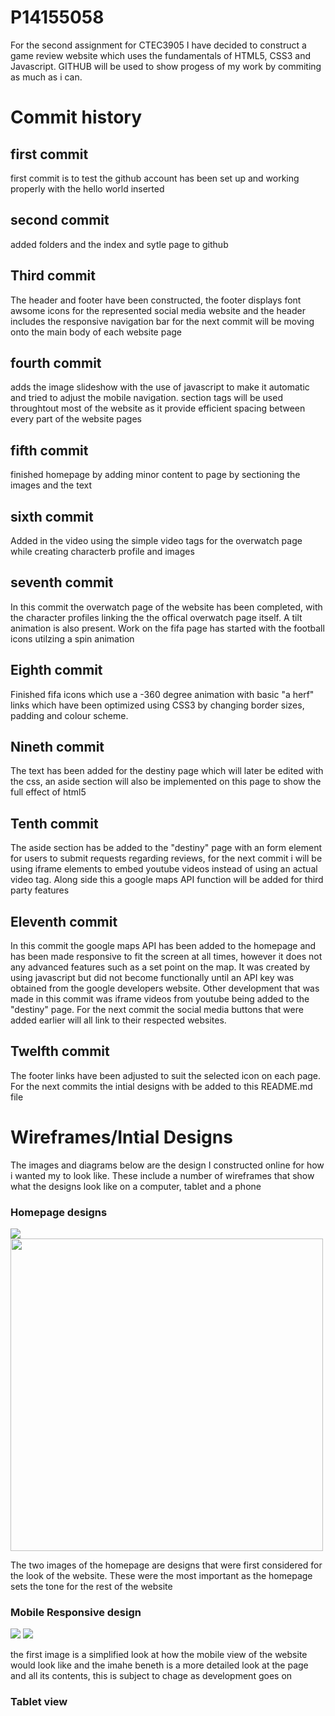 <h1>P14155058</h1>

<p>For the second assignment for CTEC3905 I have decided to construct a game review website which uses the fundamentals of HTML5, CSS3 and Javascript. GITHUB will be used to show progess of my work by commiting as much as i can.</p> 

<h1>Commit history</h1>

<h2>first commit</h2>

<p>first commit is to test the github account has been set up and working properly with the hello world inserted</p>

<h2>second commit</h2> 

<p>added folders and the index and sytle page to github</p> 

<h2>Third commit </h2> 

<p>The header and footer have been constructed, the footer displays font awsome icons for the represented social media website and the header includes the responsive navigation bar for the next commit will be moving onto the main body of each website page</p> 

<h2>fourth commit</h2>

<p>adds the image slideshow with the use of javascript to make it automatic and tried to adjust the mobile navigation. section tags will be used throughtout most of the website as it provide efficient spacing between every part of the website pages</p> 

<h2>fifth commit</h2> 

<p>finished homepage by adding minor content to page by sectioning the images and the text</p> 

<h2>sixth commit</h2> 

<p> Added in the video using the simple video tags for the overwatch page while creating characterb profile and images</p>

<h2>seventh commit</h2> 

<p>In this commit the overwatch page of the website has been completed, with the character profiles linking the the offical overwatch page itself. A tilt animation is also present. Work on the fifa page has started with the football icons utilzing a spin animation </p>

<h2>Eighth commit</h2> 

<p>Finished fifa icons which use a -360 degree animation with basic "a herf" links which have been optimized using CSS3 by changing border sizes, padding and colour scheme. </p>  

<h2>Nineth commit</h2>

<p> The text has been added for the destiny page which will later be edited with the css, an aside section will also be implemented on this page to show the full effect of html5</p>

<h2>Tenth commit</h2>

<p> The aside section has be added to the "destiny" page with an form element for users to submit requests regarding reviews, for the next commit i will be using iframe elements to embed youtube videos instead of using an actual video tag. Along side this a google maps API function will be added for third party features</p>

<h2> Eleventh commit</h2>

<P> In this commit the google maps API has been added to the homepage and has been made responsive to fit the screen at all times, however it does not any advanced features such as a set point on the map. It was created by using javascript but did not become functionally until an API key was obtained from the google developers website. Other development that was made in this commit was iframe videos from youtube being added to the "destiny" page. For the next commit the social media buttons that were added earlier will all link to their respected websites. </P>

<h2>Twelfth commit</h2>

<p>The footer links have been adjusted to suit the selected icon on each page. For the next commits the intial designs with be added to this README.md file </p>


 <h1>Wireframes/Intial Designs</h1>
 
 <P>The images and diagrams below are the design I constructed online for how i wanted my to look like. These include a number of wireframes that show what the designs look like on a computer, tablet and a phone</P>
 
 
 <h3> Homepage designs</h3>
 <img src="images/intial1.png"> 
 
 <img src="images/initial2.png" width="500px" height="500px">
 
 <p>The two images of the homepage are designs that were first considered for the look of the website. These were the most important as the homepage sets the tone for the rest of the website</p>
 
 <h3>Mobile Responsive design</h3>
 <img src="images/mobileview.png">
 <img src="images/mobileview2.png">
 
 <p>the first image is a simplified look at how the mobile view of the website would look like and the imahe beneth is a more detailed look at the page and all its contents, this is subject to chage as development goes on</p>

 <h3>Tablet view</h3>
 
 
 